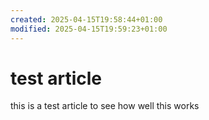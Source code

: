 ```yaml
---
created: 2025-04-15T19:58:44+01:00
modified: 2025-04-15T19:59:23+01:00
---
```


# test article

this is a test article to see how well this works

